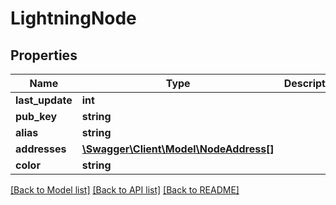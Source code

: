 # LightningNode

## Properties
Name | Type | Description | Notes
------------ | ------------- | ------------- | -------------
**last_update** | **int** |  | [optional] 
**pub_key** | **string** |  | [optional] 
**alias** | **string** |  | [optional] 
**addresses** | [**\Swagger\Client\Model\NodeAddress[]**](NodeAddress.md) |  | [optional] 
**color** | **string** |  | [optional] 

[[Back to Model list]](../README.md#documentation-for-models) [[Back to API list]](../README.md#documentation-for-api-endpoints) [[Back to README]](../README.md)


